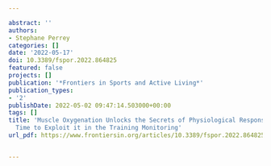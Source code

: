 ---
abstract: ''
authors:
- Stephane Perrey
categories: []
date: '2022-05-17'
doi: 10.3389/fspor.2022.864825
featured: false
projects: []
publication: '*Frontiers in Sports and Active Living*'
publication_types:
- '2'
publishDate: 2022-05-02 09:47:14.503000+00:00
tags: []
title: 'Muscle Oxygenation Unlocks the Secrets of Physiological Responses to Exercise:
  Time to Exploit it in the Training Monitoring'
url_pdf: https://www.frontiersin.org/articles/10.3389/fspor.2022.864825/full

---

